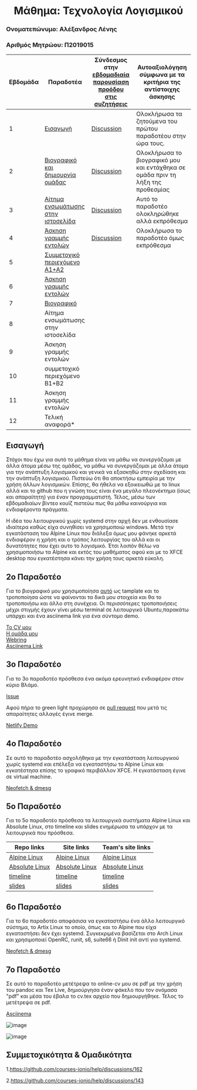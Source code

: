 <h1 align="center">Μάθημα: Τεχνολογία Λογισμικού</h1>

<h3>Ονοματεπώνυμο: Αλέξανδρος Λένης</h3>
<h3>Αριθμός Μητρώου: Π2019015</h3>



| Εβδομάδα | Παραδοτέα | Σύνδεσμος στην [εβδομαδιαία παρουσίαση προόδου στις συζητήσεις](https://github.com/courses-ionio/help/discussions/categories/show-and-tell) | Αυτοαξιολόγηση σύμφωνα με τα κριτήρια της αντίστοιχης άσκησης |
| --- | --- | --- | --- |
| 1 | [Εισαγωγή](#εισαγωγή)|[Discussion](https://github.com/courses-ionio/help/discussions/60) | Ολοκλήρωσα τα ζητούμενα του πρώτου παραδοτέου στην ώρα τους.
| 2 | [Bιογραφικό και δημιουργία ομάδας](#2ο-παραδοτέο)|[Discussion](https://github.com/courses-ionio/help/discussions/193) | Ολοκλήρωσα το βιογραφικό μου και εντάχθηκα σε ομάδα πριν τη λήξη της προθεσμίας
| 3 | [Αίτημα ενσωμάτωσης στην ιστοσελίδα](#3ο-παραδοτέο)|[Discussion](https://github.com/courses-ionio/help/discussions/471) |  Αυτό το παραδοτέο ολοκληρώθηκε αλλά εκπρόθεσμα
| 4 | [Άσκηση γραμμής εντολών](#4ο-παραδοτέο) |[Discussion](https://github.com/courses-ionio/help/discussions/483) | Ολοκλήρωσα το παραδοτέο όμως εκπρόθεσμα |
| 5 | [Συμμετοχικό περιεχόμενο A1+A2](#5ο-παραδοτέο) | |
| 6 | [Άσκηση γραμμής εντολών](#6ο-παραδοτέο) | |
| 7 | [Bιογραφικό](#7ο-παραδοτέο) | |
| 8 | Αίτημα ενσωμάτωσης στην ιστοσελίδα | | |
| 9 | Άσκηση γραμμής εντολών | | |
| 10 | συμμετοχικό περιεχόμενο B1+B2 | | |
| 11 | Άσκηση γραμμής εντολών | | |
| 12 | Τελική αναφορά* | | |



## Εισαγωγή

Στόχοι που έχω για αυτό το μάθημα είναι να μάθω να συνεργάζομαι με άλλα άτομα μέσω της ομάδας, να μάθω να συνεργάζομαι με άλλα άτομα για την ανάπτυξη λογισμικού και γενικά να εξασκηθώ στην σχεδίαση και την ανάπτυξη λογισμικού. Πιστεύω ότι θα αποκτήσω εμπειρία με την χρήση  άλλων λογισμικών.
Επίσης, θα ήθελα να εξοικειωθώ με το linux αλλά και το github που η γνώση τους είναι ένα μεγάλο πλεονέκτημα (ίσως και απαραίτητη) για έναν προγραμματιστή. Τέλος, μέσω των εβδομαδιαίων βίντεο κουϊζ πιστεύω πως θα μάθω καινούργια και ενδιαφέροντα πράγματα.

Η ιδέα του λειτουργικού χωρίς systemd στην αρχή δεν με ενθουσίασε ιδιαίτερα καθώς είχα συνηθίσει να χρησιμοποιώ windows. Μετά την εγκατάσταση του Alpine Linux που διάλεξα όμως μου φάνηκε αρκετά ενδιαφέρον η χρήση και ο τρόπος λειτουργίας του αλλά και οι δυνατότητες που έχει αυτο το λογισμικό. Έτσι λοιπόν θέλω να χρησιμοποιήσω τα Alpine και εκτός του μαθήματος αφού και με το XFCE desktop που εγκατέστησα κάνει την χρήση τους αρκετά εύκολη.


## 2ο Παραδοτέο

Για το βιογραφικό μου χρησιμοποίησα [αυτό](https://github.com/sharu725/online-cv) ως tamplate και το τροποποίησα ώστε να φαίνονται τα δικά μου στοιχεία και θα το τροποποιήσω και άλλο στη συνέχεια. Οι περισσότερες τροποποιήσεις μέχρι στιγμής έχουν γίνει μέσω terminal σε λειτουργικό Ubuntu,παρακάτω υπάρχει και ένα asciinema link για ένα σύντομο demo.

[Το CV μου](https://alexl14.github.io/online-cv/)<br/>[Η ομάδα μου](https://github.com/ionioi)<br/>[Webring](https://ionioi.netlify.app/)<br/>[Asciinema Link](https://asciinema.org/a/471799)

## 3ο Παραδοτέο

Για το 3ο παραδοτέο πρόσθεσα ένα ακόμα ερευνητικό ενδιαφέρον στον κύριο Βλάμο.

[Issue](https://github.com/ioniodi/sitegr/issues/345)

Αφού πήρα το green light προχώρησα σε [pull request](https://github.com/ioniodi/all_collections/pull/47) που μετά τις απαραίτητες αλλαγές έγινε merge.

[Netlify Demo](https://heuristic-tereshkova-ead94e.netlify.app//people/vlamos/)

## 4ο Παραδοτέο

Σε αυτό το παραδοτέο ασχολήθηκα με την εγκατάσταση λειτουργικού χωρίς systemd και επέλεξα να εγκαταστήσω το Alpine Linux και εγκατέστησα επίσης το γραφικό περιβάλλον XFCE. Η εγκατάσταση έγινε σε virtual machine.

[Neofetch & dmesg](https://asciinema.org/a/481112)


## 5ο Παραδοτέο

Για το 5ο παραδοτέο πρόσθεσα τα λειτουργικά συστήματα Alpine Linux και Absolute Linux, στο timeline και slides ενημέρωσα τα υπάρχον με τα λειτουργικά που πρόσθεσα.

|Repo links | Site links | Team's site links |
| --- | --- | --- | 
|[Alpine Linux](https://github.com/alexl14/_gallery/blob/master/alpine-linux.md)|[Alpine Linux](https://genuine-rugelach-10086a.netlify.app/gallery/alpine-linux/)|[Alpine Linux](https://ionioi-site.netlify.app/gallery/alpine-linux/)|
|[Absolute Linux](https://github.com/alexl14/_gallery/blob/master/absolute-linux.md)|[Absolute Linux](https://genuine-rugelach-10086a.netlify.app/gallery/absolute-linux/)|[Absolute Linux](https://ionioi-site.netlify.app/gallery/absolute-linux/)
|[timeline](https://github.com/alexl14/site/blob/2019015/_timeline/os-apps.md)|[timeline](https://genuine-rugelach-10086a.netlify.app/timeline/os-apps/)|[timeline](https://ionioi-site.netlify.app/timeline/os-apps/)|
|[slides](https://github.com/alexl14/site/blob/2019015/_slides/os.md)|[slides](https://genuine-rugelach-10086a.netlify.app/slides/os/)|[slides](https://ionioi-site.netlify.app/slides/os/)


## 6ο Παραδοτέο

Για το 6ο παραδοτέο αποφάσισα να εγκαταστήσω ένα άλλο λειτουργικό σύστημα, το Artix Linux το οποίο, όπως και το Alpine που είχα εγκαταστήσει δεν έχει systemd. Συγκεκριμένα βασίζεται στο Arch Linux και χρησιμοποιεί OpenRC, runit, s6, suite66 ή Dinit init αντί για systemd. 

[Neofetch & dmesg](https://asciinema.org/a/495537)

## 7ο Παραδοτέο 

Σε αυτό το παραδοτέο μετέτρεψα το online-cv μου σε pdf με την χρήση του pandoc και Tex Live, δημιούργησα έναν φάκελο που τον ονόμασα "pdf" και μέσα του έβαλα το cv.tex αρχείο που δημιουργήθηκε. Τέλος το μετέτρεψα σε pdf.

[Asciinema](https://asciinema.org/a/495570)


![image](https://user-images.githubusercontent.com/63353149/169158264-787c3aba-16be-4299-8db6-328f975fcd51.png)

![image](https://user-images.githubusercontent.com/63353149/169158369-630f468b-e5b3-41fa-8e8a-62276e7273b2.png)


## Συμμετοχικότητα & Ομαδικότητα

1.https://github.com/courses-ionio/help/discussions/162

2.https://github.com/courses-ionio/help/discussions/143

